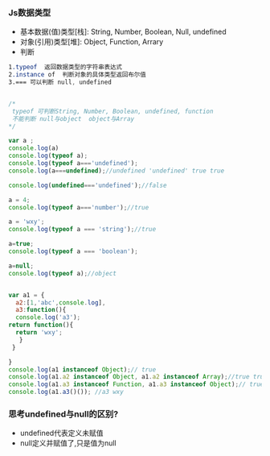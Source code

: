### Js数据类型<br>   

* 基本数据(值)类型[栈]: String, Number, Boolean, Null, undefined
* 对象(引用)类型[堆]: Object, Function, Arrary 
* 判断<br> 


```css
1.typeof  返回数据类型的字符串表达式  
2.instance of  判断对象的具体类型返回布尔值
3.=== 可以判断 null, undefined

```
```js

/*
 typeof 可判断String, Number, Boolean, undefined, function
 不能判断 null与object  object与Array
*/

var a ;
console.log(a)
console.log(typeof a);
console.log(typeof a==='undefined');
console.log(a===undefined);//undefined 'undefined' true true

console.log(undefined==='undefined');//false

a = 4;
console.log(typeof a==='number');//true

a = 'wxy';
console.log(typeof a === 'string');//true

a=true;
console.log(typeof a === 'boolean');

a=null;
console.log(typeof a);//object

```
```js

var a1 = {
  a2:[1,'abc',console.log],
  a3:function(){
  console.log('a3');
return function(){
  return 'wxy';
   }
 }

}
console.log(a1 instanceof Object);// true
console.log(a1.a2 instanceof Object, a1.a2 instanceof Array);//true true
console.log(a1.a3 instanceof Function, a1.a3 instanceof Object);// true true
console.log(a1.a3()()); //a3 wxy

```
### 思考undefined与null的区别?
* undefined代表定义未赋值
* null定义并赋值了,只是值为null 
